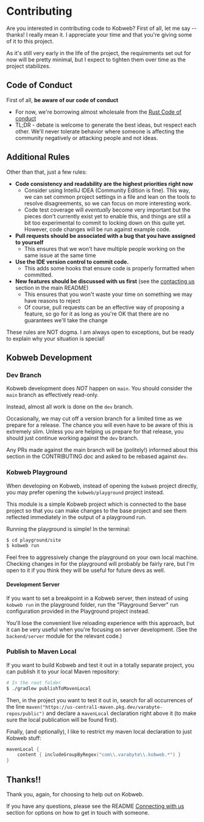 # Contributing

Are you interested in contributing code to Kobweb? First of all, let me say -- thanks! I really mean it. I appreciate
your time and that you're giving some of it to this project.

As it's still very early in the life of the project, the requirements set out for now will be pretty minimal, but I
expect to tighten them over time as the project stabilizes.

## Code of Conduct

First of all, **be aware of our code of conduct**

* For now, we're borrowing almost wholesale from the
  [Rust Code of conduct](https://www.rust-lang.org/policies/code-of-conduct)
* TL;DR - debate is welcome to generate the best ideas, but respect each other. We'll never tolerate behavior where
  someone is affecting the community negatively or attacking people and not ideas.

## Additional Rules

Other than that, just a few rules:

* **Code consistency and readability are the highest priorities right now**
    * Consider using IntelliJ IDEA (Community Edition is fine). This way, we can set common project settings in a file
      and lean on the tools to resolve disagreements, so we can focus on more interesting work.
    * Code test coverage will _eventually_ become very important but the pieces don't currently exist yet to enable
      this, and things are still a bit too experimental to commit to locking down on this quite yet. However, code
      changes will be run against example code.
* **Pull requests should be associated with a bug that you have assigned to yourself**
    * This ensures that we won't have multiple people working on the same issue at the same time
* **Use the IDE version control to commit code.**
    * This adds some hooks that ensure code is properly formatted when committed.
* **New features should be discussed with us first** (see the
  [contacting us](https://github.com/varabyte/kobweb#connecting-with-us) section in the main README)
    * This ensures that you won't waste your time on something we may have reasons to reject
    * Of course, pull requests can be an effective way of proposing a feature, so go for it as long as you're OK that
      there are no guarantees we'll take the change

These rules are NOT dogma. I am always open to exceptions, but be ready to explain why your situation is special!

## Kobweb Development

### Dev Branch

Kobweb development does *NOT* happen on `main`. You should consider the `main` branch as effectively read-only.

Instead, almost all work is done on the `dev` branch.

Occasionally, we may cut off a version branch for a limited time as we prepare for a release. The chance you will
even have to be aware of this is extremely slim. Unless you are helping us prepare for that release, you should
just continue working against the `dev` branch.

Any PRs made against the main branch will be (politely!) informed about this section in the CONTRIBUTING doc and
asked to be rebased against `dev`.

### Kobweb Playground

When developing on Kobweb, instead of opening the `kobweb` project directly, you may prefer opening the
`kobweb/playground` project instead.

This module is a simple Kobweb project which is connected to the base project so that you can make changes to the base
project and see them reflected immediately in the output of a playground run.

Running the playground is simple! In the terminal:

```bash
$ cd playground/site
$ kobweb run
```

Feel free to aggressively change the playground on your own local machine. Checking changes in for the playground will
probably be fairly rare, but I'm open to it if you think they will be useful for future devs as well.

#### Development Server

If you want to set a breakpoint in a Kobweb server, then instead of using `kobweb run` in the playground folder,
run the "Playground Server" run configuration provided in the Playground project instead.

You'll lose the convenient live reloading experience with this approach, but it can be very useful when you're focusing
on server development. (See the `backend/server` module for the relevant code.)

### Publish to Maven Local

If you want to build Kobweb and test it out in a totally separate project, you can publish it to your local Maven
repository:

```bash
# In the root folder
$ ./gradlew publishToMavenLocal
```

Then, in the project you want to test it out in, search for all occurrences of the line
`maven("https://us-central1-maven.pkg.dev/varabyte-repos/public")` and declare a `mavenLocal` declaration right above it
(to make sure the local publication will be found first).

Finally, (and optionally), I like to restrict my maven local declaration to just Kobweb stuff:

```kotlin
mavenLocal {
    content { includeGroupByRegex("com\\.varabyte\\.kobweb.*") }
}
```

## Thanks!!

Thank you, again, for choosing to help out on Kobweb.

If you have any questions, please see the README
[Connecting with us](https://github.com/varabyte/kobweb?tab=readme-ov-file#connecting-with-us)
section for options on how to get in touch with someone.
